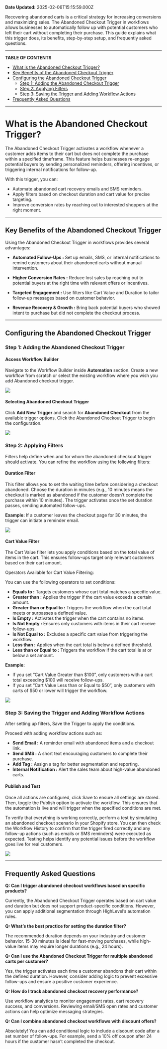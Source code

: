 **Date Updated:** 2025-02-06T15:15:59.000Z

Recovering abandoned carts is a critical strategy for increasing conversions and maximizing sales. The Abandoned Checkout Trigger in workflows allows businesses to automatically follow up with potential customers who left their cart without completing their purchase. This guide explains what this trigger does, its benefits, step-by-step setup, and frequently asked questions.

---

**TABLE OF CONTENTS**

* [What is the Abandoned Checkout Trigger?](#What-is-the-Abandoned-Checkout-Trigger?)
* [Key Benefits of the Abandoned Checkout Trigger](#Key-Benefits-of-the-Abandoned-Checkout-Trigger)
* [Configuring the Abandoned Checkout Trigger](#Configuring-the-Abandoned-Checkout-Trigger)  
   * [Step 1: Adding the Abandoned Checkout Trigger](#Step-1%3A-Adding-the-Abandoned-Checkout-Trigger)  
   * [Step 2: Applying Filters](#Step-2%3A-Applying-Filters)  
   * [Step 3: Saving the Trigger and Adding Workflow Actions](#Step-3%3A-Saving-the-Trigger-and-Adding-Workflow-Actions)
* [Frequently Asked Questions](#Frequently-Asked-Questions)

---

# **What is the Abandoned Checkout Trigger?**

  
The Abandoned Checkout Trigger activates a workflow whenever a customer adds items to their cart but does not complete the purchase within a specified timeframe. This feature helps businesses re-engage potential buyers by sending personalized reminders, offering incentives, or triggering internal notifications for follow-up.

  
With this trigger, you can:

* Automate abandoned cart recovery emails and SMS reminders.
* Apply filters based on checkout duration and cart value for precise targeting.
* Improve conversion rates by reaching out to interested shoppers at the right moment.

---

## **Key Benefits of the Abandoned Checkout Trigger**

  
Using the Abandoned Checkout Trigger in workflows provides several advantages:

  
* **Automated Follow-Ups :** Set up emails, SMS, or internal notifications to remind customers about their abandoned carts without manual intervention.

  
* **Higher Conversion Rates :** Reduce lost sales by reaching out to potential buyers at the right time with relevant offers or incentives.

  
* **Targeted Engagement :** Use filters like Cart Value and Duration to tailor follow-up messages based on customer behavior.

  
* **Revenue Recovery & Growth :** Bring back potential buyers who showed intent to purchase but did not complete the checkout process.

---

## **Configuring the Abandoned Checkout Trigger**

  
### **Step 1: Adding the Abandoned Checkout Trigger**

  
#### **Access Workflow Builder**

  
Navigate to the Workflow Builder inside **Automation** section. Create a new workflow from scratch or select the existing workflow where you wish you add Abandoned checkout trigger.

  
![](https://s3.amazonaws.com/cdn.freshdesk.com/data/helpdesk/attachments/production/155041114997/original/u4ceHvuBdOwXZi3OVZUIW71XBrT8mT0FpA.png?1738835005)

  
#### **Selecting Abandoned Checkout Trigger**

  
Click **Add New Trigger** and search for **Abandoned Checkout** from the available trigger options. Click the Abandoned Checkout Trigger to begin the configuration.

  
![](https://s3.amazonaws.com/cdn.freshdesk.com/data/helpdesk/attachments/production/155041115012/original/M0t_QZm7waMwEXt7408RXfdFic9fvXvQ1A.png?1738835026)

  
### **Step 2: Applying Filters**

  
Filters help define when and for whom the abandoned checkout trigger should activate. You can refine the workflow using the following filters:

  
#### **Duration Filter**

  
This filter allows you to set the waiting time before considering a checkout abandoned. Choose the duration in minutes (e.g., 10 minutes means the checkout is marked as abandoned if the customer doesn’t complete the purchase within 10 minutes). The trigger activates once the set duration passes, sending automated follow-ups.

  
**Example:** If a customer leaves the checkout page for 30 minutes, the trigger can initiate a reminder email.

  
![](https://s3.amazonaws.com/cdn.freshdesk.com/data/helpdesk/attachments/production/155041115098/original/d1fBN9QA3G5zH7NmHjDxuq_cHiHO4rKzRA.png?1738835060)

  
#### **Cart Value Filter**

  
The Cart Value filter lets you apply conditions based on the total value of items in the cart. This ensures follow-ups target only relevant customers based on their cart amount.

  
Operators Available for Cart Value Filtering:

  
You can use the following operators to set conditions:

* **Equals to :** Targets customers whose cart total matches a specific value.
* **Greater than :** Applies the trigger if the cart value exceeds a certain amount.
* **Greater than or Equal to :** Triggers the workflow when the cart total meets or surpasses a defined value.
* **Is Empty :** Activates the trigger when the cart contains no items.
* **Is Not Empty :** Ensures only customers with items in their cart receive follow-ups.
* **Is Not Equal to :** Excludes a specific cart value from triggering the workflow.
* **Less than :** Applies when the cart total is below a defined threshold.
* **Less than or Equal to :** Triggers the workflow if the cart total is at or below a set amount.

  
**Example:**

* If you set “Cart Value Greater than $100”, only customers with a cart total exceeding $100 will receive follow-ups.
* If you set “Cart Value Less than or Equal to $50”, only customers with carts of $50 or lower will trigger the workflow.

  
![](https://s3.amazonaws.com/cdn.freshdesk.com/data/helpdesk/attachments/production/155041115149/original/zF9SLMjvEJEZnqqERN4wf5RJR1MkFpYRXg.png?1738835105)

  
### **Step 3: Saving the Trigger and Adding Workflow Actions**

  
After setting up filters, Save the Trigger to apply the conditions.

  
Proceed with adding workflow actions such as:

* **Send Email :** A reminder email with abandoned items and a checkout link.
* **Send SMS :** A short text encouraging customers to complete their purchase.
* **Add Tag :** Assign a tag for better segmentation and reporting.
* **Internal Notification :** Alert the sales team about high-value abandoned carts.

  
#### **Publish and Test**

  
Once all actions are configured, click Save to ensure all settings are stored. Then, toggle the Publish option to activate the workflow. This ensures that the automation is live and will trigger when the specified conditions are met.

  
To verify that everything is working correctly, perform a test by simulating an abandoned checkout scenario in your Shopify store. You can then check the Workflow History to confirm that the trigger fired correctly and any follow-up actions (such as emails or SMS reminders) were executed as expected. Testing helps identify any potential issues before the workflow goes live for real customers.

  
![](https://s3.amazonaws.com/cdn.freshdesk.com/data/helpdesk/attachments/production/155041115220/original/U2uLrODNnihPlSTVTM1gnA0CeiYnKfV3-Q.png?1738835132)

---

## **Frequently Asked Questions**

  
**Q: Can I trigger abandoned checkout workflows based on specific products?**

Currently, the Abandoned Checkout Trigger operates based on cart value and duration but does not support product-specific conditions. However, you can apply additional segmentation through HighLevel’s automation rules.
  
  
**Q: What’s the best practice for setting the duration filter?**

The recommended duration depends on your industry and customer behavior. 15-30 minutes is ideal for fast-moving purchases, while high-value items may require longer durations (e.g., 24 hours).
  
  
**Q: Can I use the Abandoned Checkout Trigger for multiple abandoned carts per customer?**

Yes, the trigger activates each time a customer abandons their cart within the defined duration. However, consider adding logic to prevent excessive follow-ups and ensure a positive customer experience.
  
  
**Q: How do I track abandoned checkout recovery performance?**

Use workflow analytics to monitor engagement rates, cart recovery success, and conversions. Reviewing email/SMS open rates and customer actions can help optimize messaging strategies.
  
  
**Q: Can I combine abandoned checkout workflows with discount offers?**

Absolutely! You can add conditional logic to include a discount code after a set number of follow-ups. For example, send a 10% off coupon after 24 hours if the customer hasn’t completed the checkout.